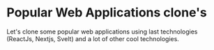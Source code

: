 # Popular Web Applications clone's
Let's clone some popular web applications using last technologies (ReactJs, Nextjs, Svelt) and a lot of other cool technologies.
